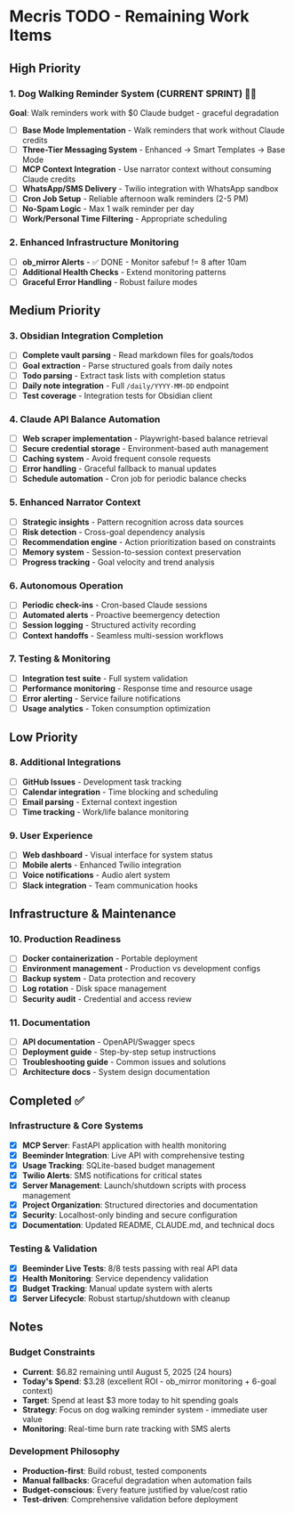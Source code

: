 # Mecris TODO - Remaining Work Items

## High Priority

### 1. Dog Walking Reminder System (CURRENT SPRINT) 🚶‍♂️
**Goal**: Walk reminders work with $0 Claude budget - graceful degradation
- [ ] **Base Mode Implementation** - Walk reminders that work without Claude credits
- [ ] **Three-Tier Messaging System** - Enhanced → Smart Templates → Base Mode  
- [ ] **MCP Context Integration** - Use narrator context without consuming Claude credits
- [ ] **WhatsApp/SMS Delivery** - Twilio integration with WhatsApp sandbox
- [ ] **Cron Job Setup** - Reliable afternoon walk reminders (2-5 PM)
- [ ] **No-Spam Logic** - Max 1 walk reminder per day
- [ ] **Work/Personal Time Filtering** - Appropriate scheduling

### 2. Enhanced Infrastructure Monitoring
- [ ] **ob_mirror Alerts** - ✅ DONE - Monitor safebuf != 8 after 10am  
- [ ] **Additional Health Checks** - Extend monitoring patterns
- [ ] **Graceful Error Handling** - Robust failure modes

## Medium Priority

### 3. Obsidian Integration Completion
- [ ] **Complete vault parsing** - Read markdown files for goals/todos
- [ ] **Goal extraction** - Parse structured goals from daily notes
- [ ] **Todo parsing** - Extract task lists with completion status
- [ ] **Daily note integration** - Full `/daily/YYYY-MM-DD` endpoint
- [ ] **Test coverage** - Integration tests for Obsidian client

### 4. Claude API Balance Automation  
- [ ] **Web scraper implementation** - Playwright-based balance retrieval
- [ ] **Secure credential storage** - Environment-based auth management
- [ ] **Caching system** - Avoid frequent console requests
- [ ] **Error handling** - Graceful fallback to manual updates
- [ ] **Schedule automation** - Cron job for periodic balance checks

### 5. Enhanced Narrator Context
- [ ] **Strategic insights** - Pattern recognition across data sources
- [ ] **Risk detection** - Cross-goal dependency analysis
- [ ] **Recommendation engine** - Action prioritization based on constraints
- [ ] **Memory system** - Session-to-session context preservation
- [ ] **Progress tracking** - Goal velocity and trend analysis

### 6. Autonomous Operation
- [ ] **Periodic check-ins** - Cron-based Claude sessions
- [ ] **Automated alerts** - Proactive beemergency detection
- [ ] **Session logging** - Structured activity recording
- [ ] **Context handoffs** - Seamless multi-session workflows

### 7. Testing & Monitoring
- [ ] **Integration test suite** - Full system validation
- [ ] **Performance monitoring** - Response time and resource usage
- [ ] **Error alerting** - Service failure notifications
- [ ] **Usage analytics** - Token consumption optimization

## Low Priority

### 8. Additional Integrations
- [ ] **GitHub Issues** - Development task tracking
- [ ] **Calendar integration** - Time blocking and scheduling
- [ ] **Email parsing** - External context ingestion
- [ ] **Time tracking** - Work/life balance monitoring

### 9. User Experience
- [ ] **Web dashboard** - Visual interface for system status
- [ ] **Mobile alerts** - Enhanced Twilio integration
- [ ] **Voice notifications** - Audio alert system
- [ ] **Slack integration** - Team communication hooks

## Infrastructure & Maintenance

### 10. Production Readiness
- [ ] **Docker containerization** - Portable deployment
- [ ] **Environment management** - Production vs development configs
- [ ] **Backup system** - Data protection and recovery
- [ ] **Log rotation** - Disk space management
- [ ] **Security audit** - Credential and access review

### 11. Documentation
- [ ] **API documentation** - OpenAPI/Swagger specs
- [ ] **Deployment guide** - Step-by-step setup instructions
- [ ] **Troubleshooting guide** - Common issues and solutions
- [ ] **Architecture docs** - System design documentation

## Completed ✅

### Infrastructure & Core Systems
- [x] **MCP Server**: FastAPI application with health monitoring
- [x] **Beeminder Integration**: Live API with comprehensive testing
- [x] **Usage Tracking**: SQLite-based budget management
- [x] **Twilio Alerts**: SMS notifications for critical states
- [x] **Server Management**: Launch/shutdown scripts with process management
- [x] **Project Organization**: Structured directories and documentation
- [x] **Security**: Localhost-only binding and secure configuration
- [x] **Documentation**: Updated README, CLAUDE.md, and technical docs

### Testing & Validation
- [x] **Beeminder Live Tests**: 8/8 tests passing with real API data
- [x] **Health Monitoring**: Service dependency validation
- [x] **Budget Tracking**: Manual update system with alerts
- [x] **Server Lifecycle**: Robust startup/shutdown with cleanup

## Notes

### Budget Constraints
- **Current**: $6.82 remaining until August 5, 2025 (24 hours)
- **Today's Spend**: $3.28 (excellent ROI - ob_mirror monitoring + 6-goal context)
- **Target**: Spend at least $3 more today to hit spending goals
- **Strategy**: Focus on dog walking reminder system - immediate user value
- **Monitoring**: Real-time burn rate tracking with SMS alerts

### Development Philosophy
- **Production-first**: Build robust, tested components
- **Manual fallbacks**: Graceful degradation when automation fails
- **Budget-conscious**: Every feature justified by value/cost ratio
- **Test-driven**: Comprehensive validation before deployment